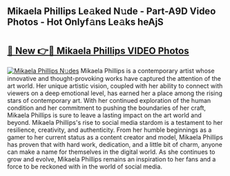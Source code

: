 ## Mikaela Phillips Le𝚊ked N𝚞de - Part-A9D Video Photos - Hot Onlyf𝚊ns Le𝚊ks heAjS

# <h2><a href="http://ac2938.deff.icu/?id=Mikaela+Phillips">🔗 New 👉🔴 Mikaela Phillips VIDEO Photos</a></h2>

[![Mikaela Phillips N𝚞des](https://i.imgur.com/rIISA9y.gif)](http://ac2938.deff.icu/?id=Mikaela+Phillips)
Mikaela Phillips is a contemporary artist whose innovative and thought-provoking works have captured the attention of the art world. Her unique artistic vision, coupled with her ability to connect with viewers on a deep emotional level, has earned her a place among the rising stars of contemporary art. With her continued exploration of the human condition and her commitment to pushing the boundaries of her craft, Mikaela Phillips is sure to leave a lasting impact on the art world and beyond. Mikaela Phillips's rise to social media stardom is a testament to her resilience, creativity, and authenticity. From her humble beginnings as a gamer to her current status as a content creator and model, Mikaela Phillips has proven that with hard work, dedication, and a little bit of charm, anyone can make a name for themselves in the digital world. As she continues to grow and evolve, Mikaela Phillips remains an inspiration to her fans and a force to be reckoned with in the world of social media.
